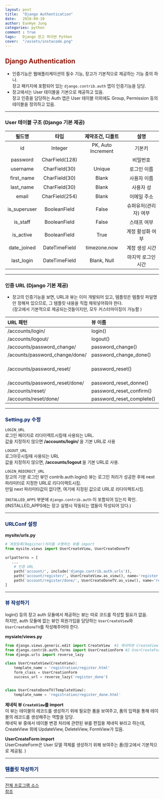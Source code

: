 ```yaml
---
layout: post
title:  "Django Authentication"
date:   2018-09-10
author: EunHye Jung
categories: python
comment : true
tags:	Django 장고 파이썬 Python
cover:  "/assets/instacode.png"
---  
```

  
  
## <font color = "#8E1600"> Django Authentication   </font>   

* 인증기능은 웹애플리케이션의 필수 기능, 장고가 기본적으로 제공하는 기능 중의 하나.  
  장고 패키지에 포함되어 있는 `django.contrib.auth` 앱이 인증기능을 담당.   
* 장고에서는 User 테이블을 기본으로 제공하고 있음.  
  장고 인증을 담당하는 Auth 앱은 User 테이블 이외에도 Group, Permission 등의 테이블을 정의하고 있음.   
   
- - -   
   
   
### User 테이블 구조 (Django 기본 제공)   
   
   
| 필드명 | 타입 | 제약조건, 디폴트 | 설명 |  
| :---: | :---: | :---: | :---:|  
| id | Integer | PK, Auto Increment | 기본키 |  
| password | CharField(128) | | 비밀번호 |  
|username | CharField(30) | Unique | 로그인 이름 |  
| first_name | CharField(30) | Blank | 사용자 이름 |  
| last_name | CharField(30) | Blank | 사용자 성 |  
| email | CharField(254) | Blank | 이메일 주소 |  
| is_superuser | BooleanField | False | 슈퍼유저(관리자) 여부 |  
| is_staff | BooleanField | False | 스태프 여부 | 
| is_active | BooleanField | True | 계정 활성화 여부 |  
| date_joined | DateTimeField | timezone.now | 계정 생성 시간 |  
| last_login | DateTimeField | Blank, Null | 마지막 로그인 시간 |   

   
  
- - -  
  
  
### 인증 URL (Django 기본 제공)  
  
  
* 장고의 인증기능을 보면, URL과 뷰는 이미 개발되어 있고, 템플릿은 템플릿 파일명만 정해져 있으므로, 그 템플릿 내용을 직접 채워넣어줘야 한다.  
(장고에서 기본적으로 제공되는것들이지만, 모두 커스터마이징이 가능함   )
  
  
| URL 패턴 | 뷰 이름 | 템플릿 파일명 | 
| :--- | :---| :--- |
| /accounts/login/ | login() | registration/login.html | 
| /accounts/logout/ | logout() | registration/logged_out.html |  
| /accounts/password_change/ | password_change() | registratioin/password_change_form.html |  
| /acounts/password_change/done/ | password_change_done() | registration/password_change_done.html |  
| /accounts/password_reset/ | password_reset() | registration/password_reset_form.html, registration/password_reset_email.html, registration/password_reset_subject.txt |    
|/accounts/password_reset/done/ | password_reset_donne() | registration/password_reset_done.html |  
| /accounts/reset/ | password_reset_confirm() | registration/password_reset_confirm.html |  
| /accounts/reset/done/ | password_reset_complete() | registration/password_reset_complete.html|  
  
- - -   

  
### <font color="002469"> Setting.py 수정  </font>     
  
`LOGIN_URL`    
로그인 페이지로 리다이렉트시킬때 사용되는 URL.   
값을 지정하지 않으면 <b> /accounts/login/ </b> 을 기본 URL로 사용   
  
`LOGOUT_URL`  
로그아웃시킬때 사용되는 URL   
값을 지정하지 않으면, <b> /accounts/logout </b> 을 기본 URL로 사용.      

`LOGIN_REDIRECT_URL`  
장고의 기분 로그인 뷰인 contrib.auth.login() 뷰는 로그인 처리가 성공한 후에 next 파라미터로 지정한 URL로 리다이렉트시킴.  
만일 next 파라미타값이 없다면, 여기에 지정된 값으로 URL로 리다이렉트시킴.  
  
  
`INSTALLED_APPS` 부분에 `django.contrib.auth` 이 포함되어 있는지 확인.  
(INSTALLED_APPS에는 장고 실행시 작동되는 앱들이 작성되어 있다.)   
  
- - -  
  
  
### <font color="002469"> URLConf 설정 </font>     
  
  
<b>mysite/urls.py</b>   	
```python  
# 계정등록(Register)처리를 수행하는 뷰를 import  
from mysite.views import UserCreateView, UserCreateDoneTV 
  
urlpatterns = [
   ... 
    # 인증 URL
    path('account/', include('django.contrib.auth.urls')),
    path('account/register/', UserCreateView.as_view(), name='register'),
    path('account/register/done/', UserCreateDoneTV.as_view(), name='register_done'),
]
```   
  
  
- - -  
  
  
### <font color="002469"> 뷰 작성하기 </font>  
   
   
login() 등의 장고 auth 모듈에서 제공하는 뷰는 따로 코드를 작성할 필요가 없음.  
하지만, auth 모듈에 없는 뷰인 회원가입을 담당하는 `UserCreateView`와 `UserCreateDoneTV`를 작성해주어야 한다.  
   
   
<b>mysiate/views.py</b>  
```python  
from django.views.generic.edit import CreateView  #1 제네릭뷰 CreateView import  
from django.contrib.auth.forms import UserCreationForm #2 UserCreateForm import
from django.urls import reverse_lazy

class UserCreateView(CreateView):
    template_name = 'registration/register.html'
    form_class = UserCreationForm
    success_url = reverse_lazy('register_done')


class UserCreateDoneTV(TemplateView):
    template_name = 'registration/register_done.html'
```   
  
<b> 제네릭 뷰 `CreateView`를 import </b>   
이 뷰는 테이블의 레코드를 생성하기 위에 필요한 폼을 보여주고, 폼의 입력을 통해 테이블의 레코드를 생성해주는 역할을 담당.  
제네릭 뷰 중에서 테이블 변경 처리에 관련된 뷰를 편집용 제네릭 뷰라고 하는데, CreateView 외에 UpdateView, DeleteView, FormView가 있음.   
  
<b> UserCreateForm import </b>  
UserCreateForm은 User 모델 객체를 생성하기 위해 보여주는 폼(장고에서 기본적으로 제공됨. )  
   

  
- - -     
  
### <font color="002469"> 템플릿 작성하기 </font>    
     
      
      
- - -   
  
    
[전체 프로그램 소스](https://github.com/EunHyeJung/Blog-BookmarkApp/tree/master/blog)     
[참조](https://book.naver.com/bookdb/book_detail.nhn?bid=10801625)   
　　  
